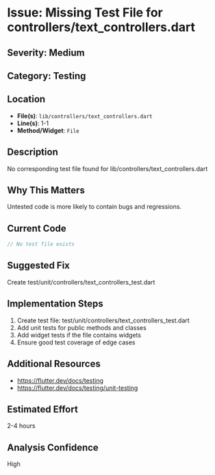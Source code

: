 # Issue: Missing Test File for controllers/text_controllers.dart

## Severity: Medium

## Category: Testing

## Location
- **File(s)**: `lib/controllers/text_controllers.dart`
- **Line(s)**: 1-1
- **Method/Widget**: `File`

## Description
No corresponding test file found for lib/controllers/text_controllers.dart

## Why This Matters
Untested code is more likely to contain bugs and regressions.

## Current Code
```dart
// No test file exists
```

## Suggested Fix
Create test/unit/controllers/text_controllers_test.dart

## Implementation Steps
1. Create test file: test/unit/controllers/text_controllers_test.dart
2. Add unit tests for public methods and classes
3. Add widget tests if the file contains widgets
4. Ensure good test coverage of edge cases

## Additional Resources
- https://flutter.dev/docs/testing
- https://flutter.dev/docs/testing/unit-testing

## Estimated Effort
2-4 hours

## Analysis Confidence
High
